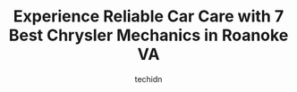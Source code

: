---
layout: ampstory
image: https://images.unsplash.com/photo-1579124688690-5476c5d01fde?ixlib=rb-4.0.3&ixid=MnwxMjA3fDB8MHxwaG90by1wYWdlfHx8fGVufDB8fHx8&auto=format&fit=crop&w=640&h=853&q=80
author: techidn
featured: false
description: For top-quality automotive repairs and maintenance, visit the 7 best Chrysler Mechanic in Roanoke VA, USA. Their reputation for excellence and their dedication to customer satisfaction make 
title: Experience Reliable Car Care with 7 Best Chrysler Mechanics in Roanoke VA
cover:
   title: Experience Reliable Car Care with 7 Best Chrysler Mechanics in Roanoke VA
   subtitle: Rickpate
   background: https://images.unsplash.com/photo-1579124688690-5476c5d01fde?ixlib=rb-4.0.3&ixid=MnwxMjA3fDB8MHxwaG90by1wYWdlfHx8fGVufDB8fHx8&auto=format&fit=crop&w=640&h=853&q=80

pages: 
 - layout: thirds
   top: <h1>#1 Roanoke Auto Services Center</h1>
   bottom: "<p>I always take my cars there for the past 5 years and they always figure out and fix it for a fair price. Other places I have been to, neither know what was wrong nor care</p>"
   background: https://www.knot35.com/toplist/wp-content/uploads/2023/06/best-chrysler-mechanic-1-in-roanoke-va-1685840096.jpeg
   backgroundblur: true
 - layout: thirds
   top: <h1>#2 Waynes Imported Automotive</h1>
   bottom: "<p>2326 Franklin Rd SW, Roanoke, VA 24014, United States</p>"
   background: https://www.knot35.com/toplist/wp-content/uploads/2023/06/best-chrysler-mechanic-2-in-roanoke-va-1685840096.jpeg
   cta:
      link: https://www.knot35.com/toplist/experience-reliable-car-care-with-7-best-chrysler-mechanics-in-roanoke-va/
      text: Experience Reliable Car Care with 7 Best Chrysler Mechanics in Roanoke VA
 - layout: thirds
   top: <h1>#3 Mynitors Auto Repair</h1>
   bottom: "<p>1027 Campbell Ave SE #1115, Roanoke, VA 24013, United States</p>"
   background: https://www.knot35.com/toplist/wp-content/uploads/2023/06/best-chrysler-mechanic-3-in-roanoke-va-1685840097.jpeg
   cta:
      link: https://www.knot35.com/toplist/experience-reliable-car-care-with-7-best-chrysler-mechanics-in-roanoke-va/
      text: Experience Reliable Car Care with 7 Best Chrysler Mechanics in Roanoke VA
 - layout: thirds
   top: <h1>#4 P & M Auto Mechanic</h1>
   bottom: "<p>1308 McDowell Ave NE, Roanoke, VA 24012, United States</p>"
   background: https://images.unsplash.com/photo-1522441815192-d9f04eb0615c?ixlib=rb-4.0.3&ixid=MnwxMjA3fDB8MHxwaG90by1wYWdlfHx8fGVufDB8fHx8&auto=format&fit=crop&w=640&h=853&q=80
   cta:
      link: https://www.knot35.com/toplist/experience-reliable-car-care-with-7-best-chrysler-mechanics-in-roanoke-va/
      text: Experience Reliable Car Care with 7 Best Chrysler Mechanics in Roanoke VA
 - layout: thirds
   top: <h1>#5 Affordable Car Care</h1>
   bottom: "<p>1608 Williamson Rd NE, Roanoke, VA 24012, United States</p>"
   background: https://images.unsplash.com/photo-1595364397663-fca4f075d796?ixlib=rb-4.0.3&ixid=MnwxMjA3fDB8MHxwaG90by1wYWdlfHx8fGVufDB8fHx8&auto=format&fit=crop&w=640&h=853&q=80
   cta:
      link: https://www.knot35.com/toplist/experience-reliable-car-care-with-7-best-chrysler-mechanics-in-roanoke-va/
      text: Experience Reliable Car Care with 7 Best Chrysler Mechanics in Roanoke VA
 - layout: thirds
   top: <h1>#6 D & J Autowerks</h1>
   bottom: "<p>1914 Patterson Ave SW, Roanoke, VA 24016, United States</p>"
   background: https://images.unsplash.com/photo-1547366785-564103df7e13?ixlib=rb-4.0.3&ixid=MnwxMjA3fDB8MHxwaG90by1wYWdlfHx8fGVufDB8fHx8&auto=format&fit=crop&w=640&h=853&q=80
   cta:
      link: https://www.knot35.com/toplist/experience-reliable-car-care-with-7-best-chrysler-mechanics-in-roanoke-va/
      text: Experience Reliable Car Care with 7 Best Chrysler Mechanics in Roanoke VA
 - layout: thirds
   top: <h1>#7 Groves Automotive</h1>
   bottom: "<p>502 Rorer Ave SW, Roanoke, VA 24016, United States</p>"
   background: https://images.unsplash.com/photo-1531169509526-f8f1fdaa4a67?ixlib=rb-4.0.3&ixid=MnwxMjA3fDB8MHxwaG90by1wYWdlfHx8fGVufDB8fHx8&auto=format&fit=crop&w=640&h=853&q=80
   cta:
      link: https://www.knot35.com/toplist/experience-reliable-car-care-with-7-best-chrysler-mechanics-in-roanoke-va/
      text: Experience Reliable Car Care with 7 Best Chrysler Mechanics in Roanoke VA
 - layout: thirds
   middle: Continue reading...
   background: https://images.unsplash.com/photo-1567095761054-7a02e69e5c43?ixlib=rb-4.0.3&ixid=MnwxMjA3fDB8MHxwaG90by1wYWdlfHx8fGVufDB8fHx8&auto=format&fit=crop&w=640&h=853&q=80
   cta:
      link: https://www.knot35.com/toplist/experience-reliable-car-care-with-7-best-chrysler-mechanics-in-roanoke-va/
      text: Experience Reliable Car Care with 7 Best Chrysler Mechanics in Roanoke VA
      
---